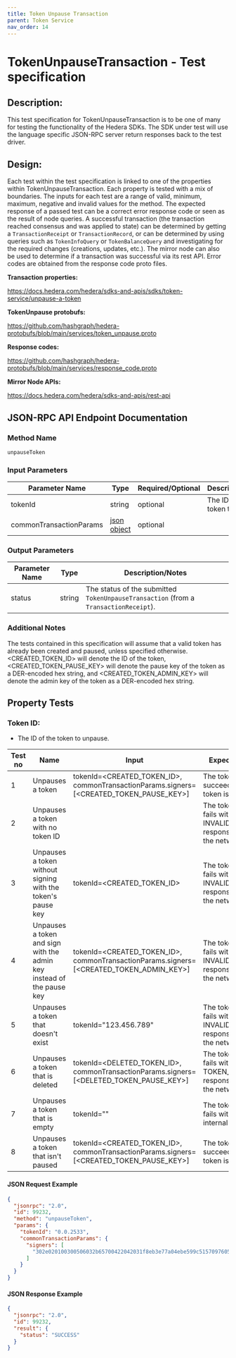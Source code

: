 ```yaml
---
title: Token Unpause Transaction
parent: Token Service
nav_order: 14
---
```

# TokenUnpauseTransaction - Test specification

## Description:
This test specification for TokenUnpauseTransaction is to be one of many for testing the functionality of the Hedera SDKs. The SDK under test will use the language specific JSON-RPC server return responses back to the test driver.

## Design:
Each test within the test specification is linked to one of the properties within TokenUnpauseTransaction. Each property is tested with a mix of boundaries. The inputs for each test are a range of valid, minimum, maximum, negative and invalid values for the method. The expected response of a passed test can be a correct error response code or seen as the result of node queries. A successful transaction (the transaction reached consensus and was applied to state) can be determined by getting a `TransactionReceipt` or `TransactionRecord`, or can be determined by using queries such as `TokenInfoQuery` or `TokenBalanceQuery` and investigating for the required changes (creations, updates, etc.). The mirror node can also be used to determine if a transaction was successful via its rest API. Error codes are obtained from the response code proto files.

**Transaction properties:**

https://docs.hedera.com/hedera/sdks-and-apis/sdks/token-service/unpause-a-token

**TokenUnpause protobufs:**

https://github.com/hashgraph/hedera-protobufs/blob/main/services/token_unpause.proto

**Response codes:**

https://github.com/hashgraph/hedera-protobufs/blob/main/services/response_code.proto

**Mirror Node APIs:**

https://docs.hedera.com/hedera/sdks-and-apis/rest-api

## JSON-RPC API Endpoint Documentation

### Method Name

`unpauseToken`

### Input Parameters

| Parameter Name          | Type                                             | Required/Optional | Description/Notes               |
|-------------------------|--------------------------------------------------|-------------------|---------------------------------|
| tokenId                 | string                                           | optional          | The ID of the token to unpause. |
| commonTransactionParams | [json object](../commonTransactionParameters.md) | optional          |                                 |

### Output Parameters

| Parameter Name | Type   | Description/Notes                                                                    |
|----------------|--------|--------------------------------------------------------------------------------------|
| status         | string | The status of the submitted `TokenUnpauseTransaction` (from a `TransactionReceipt`). |

### Additional Notes

The tests contained in this specification will assume that a valid token has already been created and paused, unless specified otherwise. <CREATED_TOKEN_ID> will denote the ID of the token, <CREATED_TOKEN_PAUSE_KEY> will denote the pause key of the token as a DER-encoded hex string, and <CREATED_TOKEN_ADMIN_KEY> will denote the admin key of the token as a DER-encoded hex string.

## Property Tests

### **Token ID:**

- The ID of the token to unpause.

| Test no | Name                                                                  | Input                                                                                   | Expected response                                                                 | Implemented (Y/N) |
|---------|-----------------------------------------------------------------------|-----------------------------------------------------------------------------------------|-----------------------------------------------------------------------------------|-------------------|
| 1       | Unpauses a token                                                      | tokenId=<CREATED_TOKEN_ID>, commonTransactionParams.signers=[<CREATED_TOKEN_PAUSE_KEY>] | The token unpause succeeds and the token is unpaused.                             | Y                 |
| 2       | Unpauses a token with no token ID                                     |                                                                                         | The token unpause fails with an INVALID_TOKEN_ID response code from the network.  | Y                 |
| 3       | Unpauses a token without signing with the token's pause key           | tokenId=<CREATED_TOKEN_ID>                                                              | The token unpause fails with an INVALID_SIGNATURE response code from the network. | Y                 |
| 4       | Unpauses a token and sign with the admin key instead of the pause key | tokenId=<CREATED_TOKEN_ID>, commonTransactionParams.signers=[<CREATED_TOKEN_ADMIN_KEY>] | The token unpause fails with an INVALID_SIGNATURE response code from the network. | Y                 |
| 5       | Unpauses a token that doesn't exist                                   | tokenId="123.456.789"                                                                   | The token unpause fails with an INVALID_TOKEN_ID response code from the network.  | Y                 |
| 6       | Unpauses a token that is deleted                                      | tokenId=<DELETED_TOKEN_ID>, commonTransactionParams.signers=[<DELETED_TOKEN_PAUSE_KEY>] | The token unpause fails with an TOKEN_WAS_DELETED response code from the network. | Y                 |
| 7       | Unpauses a token that is empty                                        | tokenId=""                                                                              | The token unpause fails with an SDK internal error.                               | Y                 |
| 8       | Unpauses a token that isn't paused                                    | tokenId=<CREATED_TOKEN_ID>, commonTransactionParams.signers=[<CREATED_TOKEN_PAUSE_KEY>] | The token unpause succeeds and the token is unpaused.                             | Y                 |

#### JSON Request Example

```json
{
  "jsonrpc": "2.0",
  "id": 99232,
  "method": "unpauseToken",
  "params": {
    "tokenId": "0.0.2533",
    "commonTransactionParams": {
      "signers": [
        "302e020100300506032b65700422042031f8eb3e77a04ebe599c51570976053009e619414f26bdd39676a5d3b2782a1d"
      ]
    }
  }
}
```

#### JSON Response Example

```json
{
  "jsonrpc": "2.0",
  "id": 99232,
  "result": {
    "status": "SUCCESS"
  }
}
```